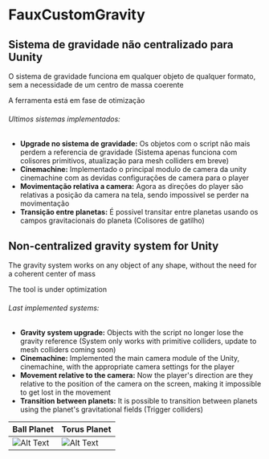 # FauxCustomGravity


##  Sistema de gravidade não centralizado para Uunity

O sistema de gravidade funciona em qualquer objeto de qualquer formato, sem a necessidade de um centro de massa coerente

A ferramenta está em fase de otimização

###### Ultimos sistemas implementados:

  - **Upgrade no sistema de gravidade:** Os objetos com o script não mais perdem a referencia de gravidade (Sistema apenas funciona com colisores primitivos, atualização para mesh colliders em breve)
  - **Cinemachine:** Implementado o principal modulo de camera da unity cinemachine com as devidas configurações de camera para o player
  - **Movimentação relativa a camera:** Agora as direções do player são relativas a posição da camera na tela, sendo impossivel se perder na movimentação
  - **Transição entre planetas:** É possivel transitar entre planetas usando os campos gravitacionais do planeta (Colisores de gatilho) 


##  Non-centralized gravity system for Unity

The gravity system works on any object of any shape, without the need for a coherent center of mass

The tool is under optimization

###### Last implemented systems:

  - **Gravity system upgrade:** Objects with the script no longer lose the gravity reference (System only works with primitive colliders, update to mesh colliders coming soon)
  - **Cinemachine:** Implemented the main camera module of the Unity, cinemachine, with the appropriate camera settings for the player
  - **Movement relative to the camera:** Now the player's direction are they relative to the position of the camera on the screen, making it impossible to get lost in the movement
  - **Transition between planets:** It is possible to transition between planets using the planet's gravitational fields (Trigger colliders)


| Ball Planet | Torus Planet |
| ------------- | ------------- |
| ![Alt Text](https://media.giphy.com/media/fw1rIMkO1YFcBiuS2X/giphy.gif)   | ![Alt Text](https://media.giphy.com/media/H7H4hZDTCcD4wNBPic/giphy.gif) |

